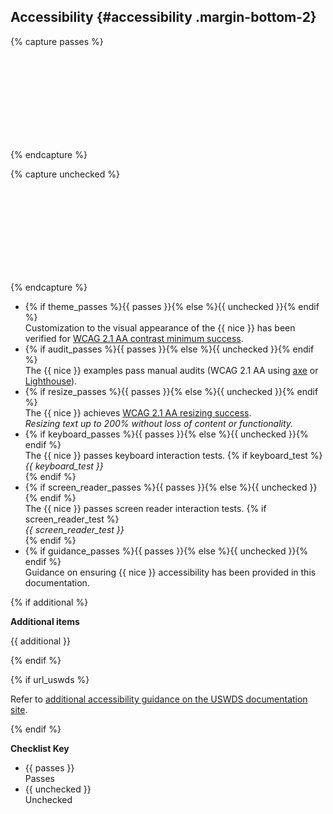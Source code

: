 <!-- <div class="usa-summary-box margin-y-6" role="region" aria-labelledby="accessibility">
  <div class="usa-summary-box__body"> -->

## Accessibility {#accessibility .margin-bottom-2}

{% capture passes %}
<div class="usa-icon-list__icon text-green">
  <svg class="usa-icon" role="img">
    <title>Passes</title>
    <use href="{{ config.baseUrl }}assets/img/sprite.svg#check_circle"></use>
  </svg>
</div>
{% endcapture %}

{% capture unchecked %}
<div class="usa-icon-list__icon text-base">
  <svg class="usa-icon" role="img">
    <title>Unchecked</title>
    <use href="{{ config.baseUrl }}assets/img/sprite.svg#radio_button_unchecked"></use>
  </svg>
</div>
{% endcapture %}

<ul class="usa-icon-list margin-top-2" aria-labelledby="accessibility">
  <li class="usa-icon-list__item">
    {% if theme_passes %}{{ passes }}{% else %}{{ unchecked }}{% endif %}<div class="usa-icon-list__content">Customization to the visual appearance of the {{ nice }} has been verified for <a href="https://www.w3.org/WAI/WCAG21/Understanding/contrast-minimum.html" target="_blank" rel="noopener nofollow" class="usa-link--external">WCAG 2.1 AA contrast minimum success</a>.</div>
  </li>
  <li class="usa-icon-list__item">
    {% if audit_passes %}{{ passes }}{% else %}{{ unchecked }}{% endif %}<div class="usa-icon-list__content">The {{ nice }} examples pass manual audits (WCAG 2.1 AA using <a href="https://www.deque.com/axe/browser-extensions/" target="_blank" rel="noopener nofollow" class="usa-link--external">axe</a> or <a href="https://developer.chrome.com/docs/lighthouse/accessibility/" target="_blank" rel="noopener nofollow" class="usa-link--external">Lighthouse</a>).</div>
  </li>
  <li class="usa-icon-list__item">
    {% if resize_passes %}{{ passes }}{% else %}{{ unchecked }}{% endif %}<div class="usa-icon-list__content">
      The {{ nice }} achieves <a href="https://www.w3.org/WAI/WCAG21/Understanding/resize-text.html" target="_blank" rel="noopener nofollow" class="usa-link--external">WCAG 2.1 AA resizing success</a>.
      <div><em class="font-body-3xs">Resizing text up to 200% without loss of content or functionality.</em></div>
    </div>
  </li>
  <li class="usa-icon-list__item">
    {% if keyboard_passes %}{{ passes }}{% else %}{{ unchecked }}{% endif %}<div class="usa-icon-list__content">
      The {{ nice }} passes keyboard interaction tests.
      {% if keyboard_test %}<div><em class="font-body-3xs">{{ keyboard_test }}</em></div>{% endif %}
    </div>
  </li>
  <li class="usa-icon-list__item">
    {% if screen_reader_passes %}{{ passes }}{% else %}{{ unchecked }}{% endif %}<div class="usa-icon-list__content">
      The {{ nice }} passes screen reader interaction tests.
      {% if screen_reader_test %}<div><em class="font-body-3xs">{{ screen_reader_test }}</em></div>{% endif %}
    </div>
  </li>
  <li class="usa-icon-list__item">
    {% if guidance_passes %}{{ passes }}{% else %}{{ unchecked }}{% endif %}<div class="usa-icon-list__content">Guidance on ensuring {{ nice }} accessibility has been provided in this documentation.</div>
  </li>
</ul>

{% if additional %}

**Additional items**

{{ additional }}

{% endif %}

{% if url_uswds %}

Refer to <a href="{{ url_uswds }}#accessibility" target="_blank" rel="noopener nofollow" class="usa-link--external">additional accessibility guidance on the USWDS documentation site</a>.

{% endif %}

<p id="aria-lb-accessibility-checklist-key"><b>Checklist Key</b></p>

<ul class="usa-icon-list margin-top-2" aria-labelledby="aria-lb-accessibility-checklist-key">
  <li class="usa-icon-list__item">
    {{ passes }} <div class="usa-icon-list__content">Passes</div>
  </li>
  <li class="usa-icon-list__item">
    {{ unchecked }} <div class="usa-icon-list__content">Unchecked</div>
  </li>
</ul>